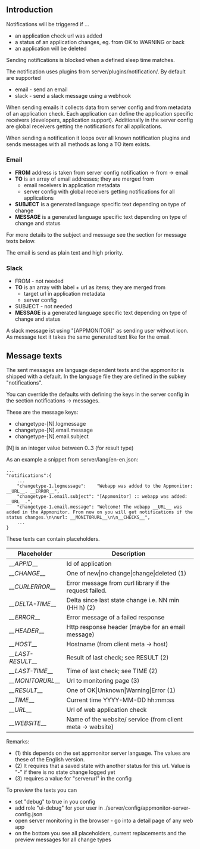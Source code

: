 ## Introduction

Notifications will be triggered if ...

* an application check url was added
* a status of an application changes, eg. from OK to WARNING or back
* an application will be deleted

Sending notifications is blocked when a defined sleep time matches.

The notification uses plugins from server/plugins/notification/. By default
are supported

* email - send an email
* slack - send a slack message using a webhook

When sending emails it collects data from server config and from metadata
of an application check. Each application can define the application specific
receivers (developers, application support). Additionally in the server
config are global receivers getting the notifications for all applications.

When sending a notification it loops over all known notification plugins
and sends messages with all methods as long a TO item exists.

### Email

* **FROM** address is taken from server config notification -> from -> email
* **TO** is an array of email addresses; they are merged from
  * email receivers in application metadata
  * server config with global receivers getting notifications for all applications
* **SUBJECT** is a generated language specific text depending on type of change
* **MESSAGE** is a generated language specific text depending on type of change and status

For more details to the subject and message see the section for message texts below.

The email is send as plain text and high priority.

### Slack

* FROM - not needed
* **TO** is an array with label + url as items; they are merged from
  * target url in application metadata
  * server config
* SUBJECT - not needed
* **MESSAGE** is a generated language specific text depending on type of change and status

A slack message ist using "[APPMONITOR]" as sending user without icon.
As message text it takes the same generated text like for the email.

## Message texts

The sent messages are language dependent texts and the appmonitor is
shipped with a default. In the language file they are defined in the subkey "notifications".

You can override the defaults with defining the keys in the server config
in the section notifications -> messages.

These are the message keys:

* changetype-[N].logmessage
* changetype-[N].email.message
* changetype-[N].email.subject

[N] is an integer value between 0..3 (for result type)

As an example a snippet from server/lang/en-en.json:

```text
...
"notifications":{
    ...
    "changetype-1.logmessage":    "Webapp was added to the Appmonitor: __URL__. __ERROR__",
    "changetype-1.email.subject": "[Appmonitor] :: webapp was added: __URL__.",
    "changetype-1.email.message": "Welcome! The webapp __URL__ was added in the Appmonitor. From now on you will get notifications if the status changes.\n\nurl: __MONITORURL__\n\n__CHECKS__",
    ...
}
```

These texts can contain placeholders.

| Placeholder          | Description                                                |
|---                   |---                                                         |
| _\_\_APPID___        | Id of application                                          |
| _\_\_CHANGE___       | One of new\|no change\|change\|deleted (1)                 |
| _\_\_CURLERROR___    | Error message from curl library if the request failed.     |
| _\_\_DELTA-TIME___   | Delta since last state change i.e. NN min (HH h) (2)       |
| _\_\_ERROR___        | Error message of a failed response                         |
| _\_\_HEADER___       | Http response header (maybe for an email message)          |
| _\_\_HOST___         | Hostname (from client meta -> host)                        |
| _\_\_LAST-RESULT___  | Result of last check; see RESULT (2)                       |
| _\_\_LAST-TIME___    | Time of last check; see TIME (2)                           |
| _\_\_MONITORURL___   | Url to monitoring page (3)                                 |
| _\_\_RESULT___       | One of OK\|Unknown\|Warning\|Error (1)                     |
| _\_\_TIME___         | Current time YYYY-MM-DD hh:mm:ss                           |
| _\_\_URL___          | Url of web application check                               |
| _\_\_WEBSITE___      | Name of the website/ service (from client meta -> website) |

Remarks:

* (1) this depends on the set appmonitor server language. The values are these of the English version.
* (2) It requires that a saved state with another status for this url. Value is "-" if there is no state change logged yet
* (3) requires a value for "serverurl" in the config

To preview the texts you can

* set "debug" to true in you config
* add role "ui-debug" for your user in ./server/config/appmonitor-server-config.json
* open server monitoring in the browser - go into a detail page of any web app
* on the bottom you see all placeholders, current replacements and the preview messages for all change types
